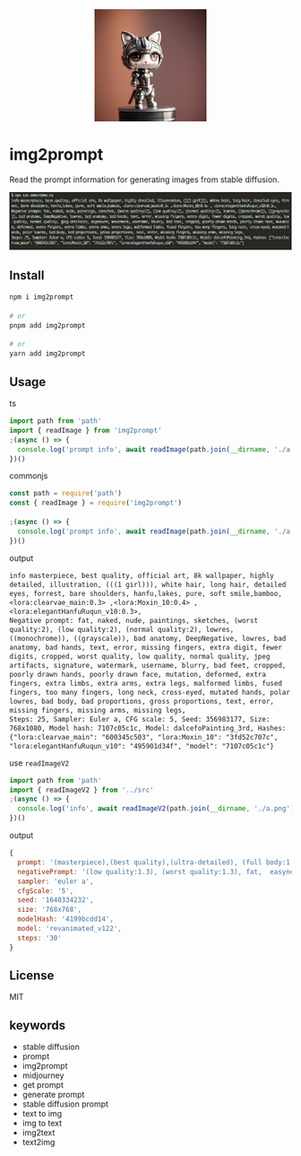 <div align="center">
<img width="200" src="./assets/logo.png" alt="generate by stable diffusion"/>
</a>
</div>

# img2prompt

Read the prompt information for generating images from stable diffusion.

![demo](./assets/demo.png)

## Install

```bash
npm i img2prompt

# or
pnpm add img2prompt

# or
yarn add img2prompt
```

## Usage

ts

```typescript
import path from 'path'
import { readImage } from 'img2prompt'
;(async () => {
  console.log('prompt info', await readImage(path.join(__dirname, './a.png')))
})()
```

commonjs

```js
const path = require('path')
const { readImage } = require('img2prompt')

;(async () => {
  console.log('prompt info', await readImage(path.join(__dirname, './a.png')))
})()
```

output

```
info masterpiece, best quality, official art, 8k wallpaper, highly detailed, illustration, (((1 girl))), white hair, long hair, detailed eyes, forrest, bare shoulders, hanfu,lakes, pure, soft smile,bamboo, <lora:clearvae_main:0.3> ,<lora:Moxin_10:0.4> , <lora:elegantHanfuRuqun_v10:0.3>,
Negative prompt: fat, naked, nude, paintings, sketches, (worst quality:2), (low quality:2), (normal quality:2), lowres, ((monochrome)), ((grayscale)), bad anatomy, DeepNegative, lowres, bad anatomy, bad hands, text, error, missing fingers, extra digit, fewer digits, cropped, worst quality, low quality, normal quality, jpeg artifacts, signature, watermark, username, blurry, bad feet, cropped, poorly drawn hands, poorly drawn face, mutation, deformed, extra fingers, extra limbs, extra arms, extra legs, malformed limbs, fused fingers, too many fingers, long neck, cross-eyed, mutated hands, polar lowres, bad body, bad proportions, gross proportions, text, error, missing fingers, missing arms, missing legs,
Steps: 25, Sampler: Euler a, CFG scale: 5, Seed: 356983177, Size: 768x1080, Model hash: 7107c05c1c, Model: dalcefoPainting_3rd, Hashes: {"lora:clearvae_main": "600345c503", "lora:Moxin_10": "3fd52c707c", "lora:elegantHanfuRuqun_v10": "495901d34f", "model": "7107c05c1c"}
```

use `readImageV2`

```typescript
import path from 'path'
import { readImageV2 } from '../src'
;(async () => {
  console.log('info', await readImageV2(path.join(__dirname, './a.png')))
})()
```

output

```js
{
  prompt: '(masterpiece),(best quality),(ultra-detailed), (full body:1.2), 1girl,chibi,cute, smile, open mouth, flower, outdoors, hanfu, music, jacket, blush, tree, :3, shirt, longhair, cherry blossoms, green headwear, blurry, white hair, blush stickers, long sleeves, bangs, black hair, pink flower, (beautiful detailed face), (beautiful detailed eyes),  <lora:blindbox_v1mix:1>,',
  negativePrompt: '(low quality:1.3), (worst quality:1.3), fat,  easynegative',
  sampler: 'euler a',
  cfgScale: '5',
  seed: '1640334232',
  size: '768x768',
  modelHash: '4199bcdd14',
  model: 'revanimated_v122',
  steps: '30'
}
```

## License

MIT

## keywords

- stable diffusion
- prompt
- img2prompt
- midjourney
- get prompt
- generate prompt
- stable diffusion prompt
- text to img
- img to text
- img2text
- text2img
